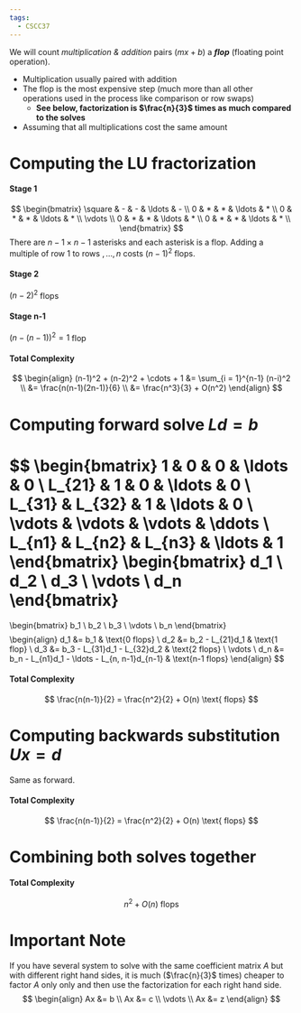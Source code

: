 ```yaml
---
tags:
  - CSCC37
---
```

We will count *multiplication & addition* pairs ($mx + b$) a **_flop_** (floating point operation).
- Multiplication usually paired with addition
- The flop is the most expensive step (much more than all other operations used in the process like comparison or row swaps)
	- **See below, factorization is $\frac{n}{3}$ times as much compared to the solves**
- Assuming that all multiplications cost the same amount
# Computing the LU fractorization
#### Stage 1
$$
\begin{bmatrix}
\square & - & - & \ldots & - \\
0 & * & *  & \ldots & * \\
0 & * & *  & \ldots & * \\
\vdots \\
0 & * & *  & \ldots & * \\
0 & * & *  & \ldots & * \\
\end{bmatrix}
$$
There are $n-1 \times n-1$ asterisks and each asterisk is a flop.
Adding a multiple of row $1$ to rows $, \ldots, n$ costs $(n-1)^2$ flops.
#### Stage 2
$(n-2)^2$ flops
#### Stage n-1
$(n- (n-1))^2 = 1$ flop
#### Total Complexity
$$
\begin{align}
(n-1)^2 + (n-2)^2 + \cdots + 1 &= \sum_{i = 1}^{n-1} (n-i)^2 \\
&= \frac{n(n-1)(2n-1)}{6} \\
&= \frac{n^3}{3} + O(n^2)
\end{align}
$$
# Computing forward solve $Ld = b$
$$
\begin{bmatrix}
1 & 0 & 0 & \ldots & 0 \\
L_{21} & 1 & 0 & \ldots & 0 \\
L_{31} & L_{32} & 1 & \ldots & 0 \\
\vdots & \vdots & \vdots & \ddots \\
L_{n1} & L_{n2} & L_{n3} & \ldots & 1
\end{bmatrix}
\begin{bmatrix}
d_1 \\
d_2 \\
d_3 \\
\vdots \\
d_n
\end{bmatrix}
=
\begin{bmatrix}
b_1 \\
b_2 \\
b_3 \\
\vdots \\
b_n
\end{bmatrix}
$$
$$
\begin{align}
d_1 &= b_1 & \text{0 flops} \\
d_2 &= b_2 - L_{21}d_1 & \text{1 flop} \\
d_3 &= b_3 - L_{31}d_1 - L_{32}d_2 & \text{2 flops} \\
\vdots \\
d_n &= b_n - L_{n1}d_1 - \ldots - L_{n, n-1}d_{n-1} & \text{n-1 flops}
\end{align}
$$
#### Total Complexity
$$
\frac{n(n-1)}{2} = \frac{n^2}{2} + O(n) \text{ flops}
$$
# Computing backwards substitution $Ux = d$
Same as forward.
#### Total Complexity
$$
\frac{n(n-1)}{2} = \frac{n^2}{2} + O(n) \text{ flops}
$$
# Combining both solves together
#### Total Complexity
$$
n^2 + O(n) \text{ flops}
$$
# Important Note
If you have several system to solve with the same coefficient matrix $A$ but with different right hand sides, it is much ($\frac{n}{3}$ times) cheaper to factor $A$ only only and then use the factorization for each right hand side. 
$$
\begin{align}
Ax &= b \\
Ax &= c \\
\vdots \\
Ax &= z
\end{align}
$$